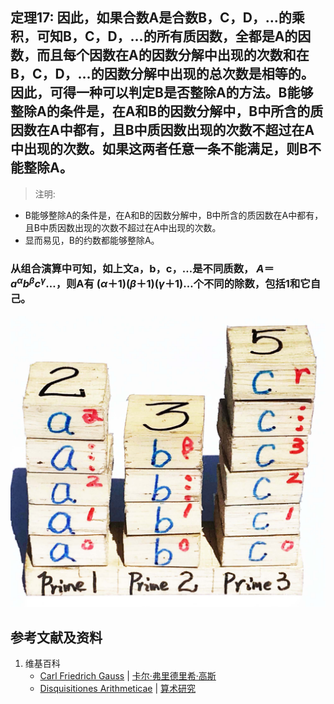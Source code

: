 ## 定理17: 因此，如果合数A是合数B，C，D，…的乘积，可知B，C，D，…的所有质因数，全都是A的因数，而且每个因数在A的因数分解中出现的次数和在B，C，D，…的因数分解中出现的总次数是相等的。因此，可得一种可以判定B是否整除A的方法。B能够整除A的条件是，在A和B的因数分解中，B中所含的质因数在A中都有，且B中质因数出现的次数不超过在A中出现的次数。如果这两者任意一条不能满足，则B不能整除A。
> 注明:
>  
- B能够整除A的条件是，在A和B的因数分解中，B中所含的质因数在A中都有，且B中质因数出现的次数不超过在A中出现的次数。
- 显而易见，B的约数都能够整除A。

### 从组合演算中可知，如上文a，b，c，…是不同质数， $A＝a^αb^βc^γ…$，则A有 $(α＋1)(β＋1)(γ＋1)…$个不同的除数，包括1和它自己。
![](/images/数论/高斯的算术研究中典型的推演实验/章2/定理17/17-1.jpg)

## 参考文献及资料

1. 维基百科
	- [Carl Friedrich Gauss](https://en.wikipedia.org/wiki/Carl_Friedrich_Gauss) | [卡尔·弗里德里希·高斯](https://zh.wikipedia.org/wiki/%E5%8D%A1%E7%88%BE%C2%B7%E5%BC%97%E9%87%8C%E5%BE%B7%E9%87%8C%E5%B8%8C%C2%B7%E9%AB%98%E6%96%AF) 
	- [Disquisitiones Arithmeticae](https://en.wikipedia.org/wiki/Disquisitiones_Arithmeticae) | [算术研究](https://zh.wikipedia.org/wiki/算术研究) 




